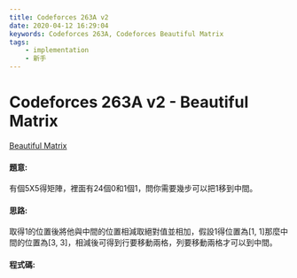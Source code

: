 ```yaml
---
title: Codeforces 263A v2
date: 2020-04-12 16:29:04
keywords: Codeforces 263A, Codeforces Beautiful Matrix
tags:
    - implementation
    - 新手
---
```

# Codeforces 263A v2 - Beautiful Matrix
[Beautiful Matrix](https://codeforces.com/problemset/problem/263/A)


#### 題意:
有個5X5得矩陣，裡面有24個0和1個1，問你需要幾步可以把1移到中間。
<!-- more -->
#### 思路:
取得1的位置後將他與中間的位置相減取絕對值並相加，假設1得位置為[1, 1]那麼中間的位置為[3, 3]，相減後可得到行要移動兩格，列要移動兩格才可以到中間。

#### 程式碼:
<script src="https://gist.github.com/Daviswww/92fe6578203256455873d894f5fcd7dc.js"></script>